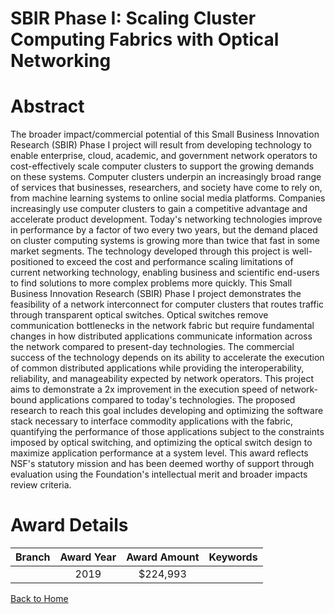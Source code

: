 
SBIR Phase I: Scaling Cluster Computing Fabrics with Optical Networking
=======================================================================

# Abstract


The broader impact/commercial potential of this Small Business Innovation Research (SBIR) Phase I project will result from developing technology to enable enterprise, cloud, academic, and government network operators to cost-effectively scale computer clusters to support the growing demands on these systems. Computer clusters underpin an increasingly broad range of services that businesses, researchers, and society have come to rely on, from machine learning systems to online social media platforms. Companies increasingly use computer clusters to gain a competitive advantage and accelerate product development. Today's networking technologies improve in performance by a factor of two every two years, but the demand placed on cluster computing systems is growing more than twice that fast in some market segments. The technology developed through this project is well-positioned to exceed the cost and performance scaling limitations of current networking technology, enabling business and scientific end-users to find solutions to more complex problems more quickly. This Small Business Innovation Research (SBIR) Phase I project demonstrates the feasibility of a network interconnect for computer clusters that routes traffic through transparent optical switches. Optical switches remove communication bottlenecks in the network fabric but require fundamental changes in how distributed applications communicate information across the network compared to present-day technologies. The commercial success of the technology depends on its ability to accelerate the execution of common distributed applications while providing the interoperability, reliability, and manageability expected by network operators. This project aims to demonstrate a 2x improvement in the execution speed of network-bound applications compared to today's technologies. The proposed research to reach this goal includes developing and optimizing the software stack necessary to interface commodity applications with the fabric, quantifying the performance of those applications subject to the constraints imposed by optical switching, and optimizing the optical switch design to maximize application performance at a system level. This award reflects NSF's statutory mission and has been deemed worthy of support through evaluation using the Foundation's intellectual merit and broader impacts review criteria.  

# Award Details

|Branch|Award Year|Award Amount|Keywords|
| :---: | :---: | :---: | :---: |
||2019|$224,993||
  
  


[Back to Home](https://github.com/chrischow/dod_sbir_awards#428)